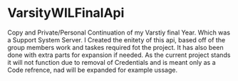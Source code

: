 # VarsityWILFinalApi
Copy and Private/Personal Continuation of my Varstiy final Year. Which was a Support System Server. I Created the enitety of this api, based off of the group members work and taskes required fot the project. It has also been done with extra parts for expansion if needed.
As the current project stands it will not function due to removal of Credentials and is meant only as a Code refrence, nad will be expanded for example ussage.
